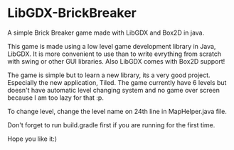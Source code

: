 # LibGDX-BrickBreaker
A simple Brick Breaker game made with LibGDX and Box2D in java.

This game is made using a low level game development library in Java, LibGDX. It is more convenient to use than to write evrything from scratch with swing or other GUI libraries. Also LibGDX comes with Box2D support!

The game is simple but to learn a new library, its a very good project. Especially the new application, Tiled. The game currently have 6 levels but doesn't have automatic level changing system and no game over screen because I am too lazy for that :p.

To change level, change the level name on 24th line in MapHelper.java file.

Don't forget to run build.gradle first if you are running for the first time.

Hope you like it:)
